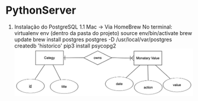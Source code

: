 # PythonServer

1. Instalação do PostgreSQL
    1.1 Mac -> Via HomeBrew
    No terminal:
        virtualenv env (dentro da pasta do projeto)
        source env/bin/activate
        brew update
        brew install postgres
        postgres -D /usr/local/var/postgres
        createdb 'historico'
        pip3 install psycopg2
        ![Modelo Entidade Relacionamento usado para criação do banco](https://github.com/OsnielLopes/PythonServer/blob/master/er-diagram.png)
